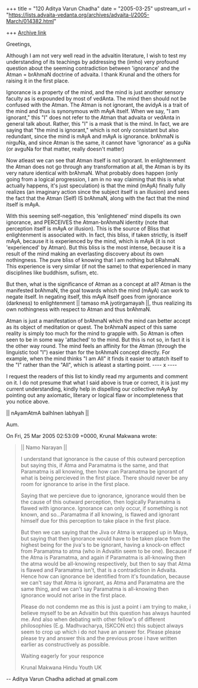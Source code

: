 +++
title = "120 Aditya Varun Chadha"
date = "2005-03-25"
upstream_url = "https://lists.advaita-vedanta.org/archives/advaita-l/2005-March/014382.html"

+++
[Archive link](https://lists.advaita-vedanta.org/archives/advaita-l/2005-March/014382.html)

Greetings,

Although I am not very well read in the advaitin literature, I wish to
test my understanding of its teachings by addressing the (imho) very
profound question about the seeming contradiction between 'ignorance'
and the Atman = brAhmaN doctrine of advaita. I thank Krunal and the
others for raising it in the first place.

Ignorance is a property of the mind, and the mind is just another
sensory faculty as is expounded by most of vedAnta. The mind then
should not be confused with the Atman. The Atman is not ignorant, the
avidyA is a trait of the mind and thus is synonymous with mAyA itself.
When we say, "I am ignorant," this "I" does not refer to the Atman
that advaita or vedAnta in general talk about. Rather, this "I" is a
mask that is the mind. In fact, we are saying that "the mind is
ignorant," which is not only consistant but also redundant, since the
mind is mAyA and mAyA is ignorance. brAhmaN is nirguNa, and since
Atman is the same, it cannot have 'ignorance' as a guNa (or avguNa for
that matter, really doesn't matter)

Now atleast we can see that Atman itself is not ignorant. In
enlightenment the Atman does not go through any transformation at all,
the Atman is by its very nature identical with brAhmaN. What probably
does happen (only going from a logical progression, I am in no way
claiming that this is what actually happens, it's just speculation) is
that the mind (mAyA) finally fully realizes (an imaginary action since
the subject itself is an illusion) and sees the fact that the Atman
(Self) IS brAhmaN, along with the fact that the mind itself is mAyA.

With this seeming self-negation, this 'enlightened' mind dispells its
own ignorance, and PERCEIVES the Atman-brAhmaN identity (note that
perception itself is mAyA or illusion). This is the source of Bliss
that enlightenment is associated with. In fact, this bliss, if taken
strictly, is itself mAyA, because it is experienced by the mind, which
is mAyA (it is not 'experienced' by Atman). But this bliss is the most
intense, because it is a result of the mind making an everlasting
discovery about its own nothingness. The pure bliss of knowing that I
am nothing but bRahmaN. This experience is very similar (if not the
same) to that experienced in many disciplines like buddhism, sufism,
etc.

But then, what is the significance of Atman as a concept at all? Atman
is the manifested brAhmaN, the goal towards which the mind (mAyA) can
work to negate itself. In negating itself, this mAyA itself goes from
ignorance (darkness) to enlightenment || tamaso mA jyotirgamayah ||,
thus realizing its own nothingness with respect to Atman and thus
brAhmaN.

Atman is just a manifestation of brAhmaN which the mind can better
accept as its object of meditation or quest. The brAhmaN aspect of
this same reality is simply too much for the mind to grapple with. So
Atman is often seen to be in some way 'attached' to the mind. But this
is not so, in fact it is the other way round. The mind feels an
affinity for the Atman (through the linguistic tool "I") easier than
for the brAhmaN concept directly. For example, when the mind thinks "I
am All" it finds it easier to attatch itself to the "I" rather than
the "All", which is atleast a starting point.
---- x ----

I request the readers of this list to kindly read my arguments and
comment on it. I do not presume that what I said above is true or
correct, it is just my current understanding, kindly help in
dispelling our collective mAyA by pointing out any axiomatic, literary
or logical flaw or incompleteness that you notice above.

|| nAyamAtmA balhInen labhyah ||

Aum.

On Fri, 25 Mar 2005 02:53:09 +0000, Krunal Makwana
<krunalmakwana at hotmail.com> wrote:
> || Namo Narayan ||
> 
> I understand that ignorance is the cause of this outward perception but
> saying this, if Atma and Paramatma is the same, and that Paramatma is all
> knowing, then how can Paramatma be ignorant of what is being percieved in
> the first place. There should never be any room for ignorance to arise in
> the first place.
> 
> Saying that we percieve due to ignorance, ignorance would then be the cause
> of this outward perception, then logically Paramatma is flawed with
> ignorance. Ignorance can only occur, if something is not known, and
> so...Paramatma if all knowing, is flawed and ignorant himself due for this
> perception to take place in the first place.
> 
> But then we can saying that the Jiva or Atma is wrapped up in Maya, but
> saying that then ignorance would have to be taken place from the highest
> being for the jiva's to be ignorant, having a knock-on effect from Paramatma
> to atma (who in Advaitin seem to be one). Because if the Atma is Paramatma,
> and again if Paramatma is all-knowing then the atma would be all-knowing
> respectively, but then to say that Atma is flawed and Paramatma isn't, that
> is a contradiction in Advaita. Hence how can ignorance be identified from
> it's foundation, because we can't say that Atma is ignorant, as Atma and
> Paramatma are the same thing, and we can't say Paramatma is all-knowing then
> ignorance would not arise in the first place.
> 
> Please do not condemn me as  this is just a point i am trying to make, i
> believe myself to be an Advaitin but this question has always haunted me.
> And also when debating with other fellow's of different philosophies (E.g.
> Madhvacharya, ISKCON etc) this subject always seem to crop up which i do not
> have an answer for. Please please please try and answer this and the
> previous prose i have written earlier as constructively as possible.
> 
> Waiting eagerly for your responce
> 
> Krunal Makwana
> Hindu Youth UK
> 

-- 
Aditya Varun Chadha
adichad at gmail.com

